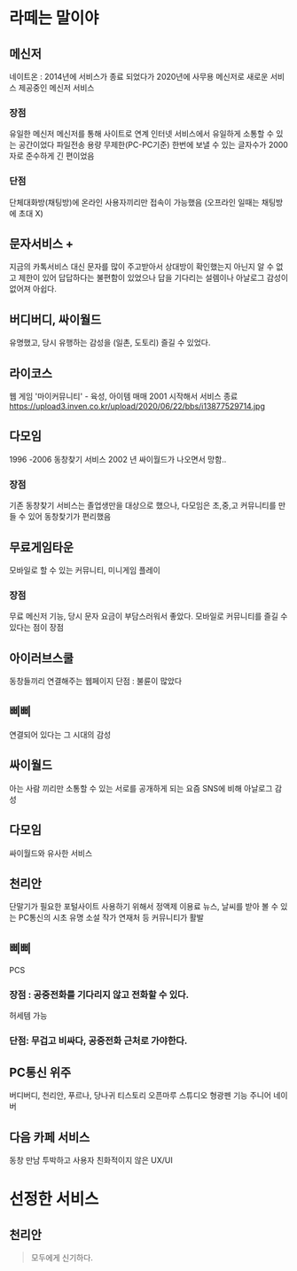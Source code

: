 # 라떼는 말이야

## 메신저
네이트온 : 2014년에 서비스가 종료 되었다가 2020년에 사무용 메신저로 새로운 서비스 제공중인 메신저 서비스
 
### 장점
유일한 메신저
메신저를 통해 사이트로 연계
인터넷 서비스에서 유일하게 소통할 수 있는 공간이었다
파일전송 용량 무제한(PC-PC기준)
한번에 보낼 수 있는 글자수가 2000자로 준수하게 긴 편이었음
 
### 단점

단체대화방(채팅방)에 온라인 사용자끼리만 접속이 가능했음
(오프라인 일때는 채팅방에 초대 X)

## 문자서비스 +
지금의 카톡서비스 대신 문자를 많이 주고받아서
상대방이 확인했는지 아닌지 알 수 없고 제한이 있어 답답하다는 불편함이 있었으나
답을 기다리는 설렘이나 아날로그 감성이 없어져 아쉽다.

## 버디버디, 싸이월드
유명했고, 당시 유행하는 감성을 (일촌, 도토리) 즐길 수 있었다.


## 라이코스
웹 게임 '마이커뮤니티' - 육성, 아이템 매매
2001 시작해서 서비스 종료
https://upload3.inven.co.kr/upload/2020/06/22/bbs/i13877529714.jpg
 
## 다모임
1996 -2006 동창찾기 서비스 
2002 년 싸이월드가 나오면서 망함.. 

###  장점
기존 동창찾기 서비스는 졸업생만을 대상으로 했으나, 다모임은 초,중,고 커뮤니티를 만들 수  있어 동창찾기가 편리했음



## 무료게임타운
모바일로 할 수 있는 커뮤니티, 미니게임 플레이 

### 장점 
무료 메신저 기능, 당시 문자 요금이 부담스러워서 좋았다. 
모바일로 커뮤니티를 즐길 수 있다는 점이 장점 


## 아이러브스쿨 
동창들끼리 연결해주는 웹페이지 
단점 : 불륜이 많았다

## 삐삐 
연결되어 있다는 그 시대의 감성 


## 싸이월드 
아는 사람 끼리만 소통할 수 있는 
서로를 공개하게 되는 요즘 SNS에 비해 아날로그 감성 

 
## 다모임
싸이월드와 유사한 서비스 


## 천리안 
단말기가 필요한 포털사이트 
사용하기 위해서 정액제 이용료 
뉴스, 날씨를 받아 볼 수 있는 PC통신의 시초 
유명 소설 작가 연재처 등 커뮤니티가 활발

## 삐삐
PCS
### 장점 : 공중전화를 기다리지 않고 전화할 수 있다. 
허세템 가능 

### 단점: 무겁고 비싸다, 공중전화 근처로 가야한다. 


## PC통신 위주 
버디버디, 천리안, 푸르나, 당나귀 
티스토리 
오픈마루 스튜디오 
형광펜 기능
주니어 네이버

## 다음 카페 서비스 
동창 만남
투박하고 사용자 친화적이지 않은 UX/UI


# 선정한 서비스

## 천리안
> 모두에게 신기하다.

